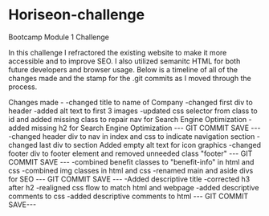 # Horiseon-challenge
Bootcamp Module 1 Challenge

In this challenge I refractored the existing website to make it more accessible and to improve SEO.  I also utilized semanitc HTML for both future developers and browser usage.  Below is a timeline of all of the changes made and the stamp for the .git commits as I moved through the process.

Changes made - 
-changed title to name of Company
-changed first div to header
-added alt text to first 3 images
-updated css selector from class to id and added missing class to repair nav for Search Engine Optimization
-added missing h2 for Search Engine Optimization
---   GIT COMMIT SAVE  ---
-changed header div to nav in index and css to indicate navigation section
-changed last div to section 
Added empty alt text for icon graphics
-changed footer div to footer element and removed unneeded class "footer"
---   GIT COMMIT SAVE ---
-combined benefit classes to "benefit-info" in html and css 
-combined img classes in html and css
-renamed main and aside divs for SEO
--- GIT COMMIT SAVE ---
-Added descriptive title
-corrected h3 after h2 
-realigned css flow to match html and webpage
-added descriptive comments to css
-added descriptive comments to html
--- GIT COMMIT SAVE---

